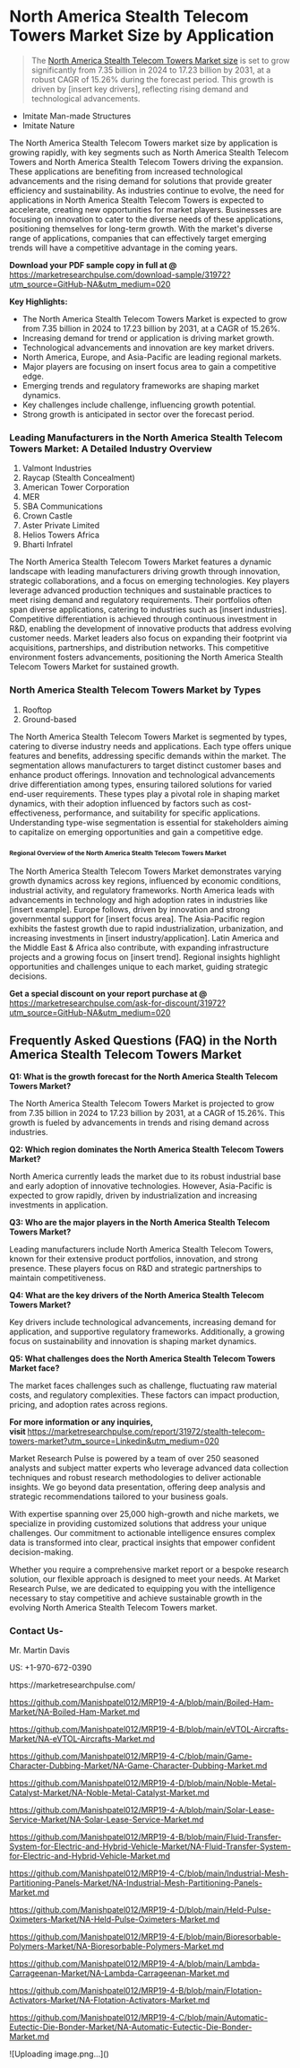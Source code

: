 <h1>North America Stealth Telecom Towers Market&nbsp;Size by Application</h1><blockquote><p>The <a href="https://marketresearchpulse.com/download-sample/31972?utm_source=GitHub-NA&amp;utm_medium=020">North America Stealth Telecom Towers Market size</a> is set to grow significantly from 7.35 billion in 2024 to 17.23 billion by 2031, at a robust CAGR of 15.26% during the forecast period. This growth is driven by [insert key drivers], reflecting rising demand and technological advancements.</p></blockquote><ul><li>Imitate Man-made Structures <li> Imitate Nature</li></ul><p>The North America Stealth Telecom Towers market size by application is growing rapidly, with key segments such as North America Stealth Telecom Towers and North America Stealth Telecom Towers driving the expansion. These applications are benefiting from increased technological advancements and the rising demand for solutions that provide greater efficiency and sustainability. As industries continue to evolve, the need for applications in North America Stealth Telecom Towers is expected to accelerate, creating new opportunities for market players. Businesses are focusing on innovation to cater to the diverse needs of these applications, positioning themselves for long-term growth. With the market's diverse range of applications, companies that can effectively target emerging trends will have a competitive advantage in the coming years.</p><p><strong>Download your PDF sample copy in full at @ </strong><a href="https://marketresearchpulse.com/download-sample/31972?utm_source=GitHub-NA&amp;utm_medium=020">https://marketresearchpulse.com/download-sample/31972?utm_source=GitHub-NA&amp;utm_medium=020</a></p><p><strong>Key Highlights: </strong></p><ul><li>The North America Stealth Telecom Towers Market is expected to grow from 7.35 billion in 2024 to 17.23 billion by 2031, at a CAGR of 15.26%.</li><li>Increasing demand for trend or application is driving market growth.</li><li>Technological advancements and innovation are key market drivers.</li><li>North America, Europe, and Asia-Pacific are leading regional markets.</li><li>Major players are focusing on insert focus area to gain a competitive edge.</li><li>Emerging trends and regulatory frameworks are shaping market dynamics.</li><li>Key challenges include challenge, influencing growth potential.</li><li>Strong growth is anticipated in sector over the forecast period.</li></ul><h3>Leading Manufacturers in the North America Stealth Telecom Towers Market: A Detailed Industry Overview</h3><ol><li>Valmont Industries</li><li>Raycap (Stealth Concealment)</li><li>American Tower Corporation</li><li>MER</li><li>SBA Communications</li><li>Crown Castle</li><li>Aster Private Limited</li><li>Helios Towers Africa</li><li>Bharti Infratel</li></ol><div class="flex max-w-full flex-col flex-grow"><div class="min-h-8 text-message flex w-full flex-col items-end gap-2 whitespace-normal break-words [.text-message+&amp;]:mt-5" dir="auto" data-message-author-role="assistant" data-message-id="fd8432e4-4910-450d-b182-61b7bfb0a01f" data-message-model-slug="gpt-4o"><div class="flex w-full flex-col gap-1 empty:hidden first:pt-[3px]"><div class="markdown prose w-full break-words dark:prose-invert light"><p>The North America Stealth Telecom Towers Market features a dynamic landscape with leading manufacturers driving growth through innovation, strategic collaborations, and a focus on emerging technologies. Key players leverage advanced production techniques and sustainable practices to meet rising demand and regulatory requirements. Their portfolios often span diverse applications, catering to industries such as [insert industries]. Competitive differentiation is achieved through continuous investment in R&amp;D, enabling the development of innovative products that address evolving customer needs. Market leaders also focus on expanding their footprint via acquisitions, partnerships, and distribution networks. This competitive environment fosters advancements, positioning the North America Stealth Telecom Towers Market for sustained growth.</p></div></div></div></div><h3>North America Stealth Telecom Towers Market by Types</h3><ol><li>Rooftop <li> Ground-based</li></ol><div class="flex max-w-full flex-col flex-grow"><div class="min-h-8 text-message flex w-full flex-col items-end gap-2 whitespace-normal break-words [.text-message+&amp;]:mt-5" dir="auto" data-message-author-role="assistant" data-message-id="084470be-0bb7-4664-bddf-5156b4f41249" data-message-model-slug="gpt-4o-mini"><div class="flex w-full flex-col gap-1 empty:hidden first:pt-[3px]"><div class="markdown prose w-full break-words dark:prose-invert light"><p>The North America Stealth Telecom Towers Market is segmented by types, catering to diverse industry needs and applications. Each type offers unique features and benefits, addressing specific demands within the market. The segmentation allows manufacturers to target distinct customer bases and enhance product offerings. Innovation and technological advancements drive differentiation among types, ensuring tailored solutions for varied end-user requirements. These types play a pivotal role in shaping market dynamics, with their adoption influenced by factors such as cost-effectiveness, performance, and suitability for specific applications. Understanding type-wise segmentation is essential for stakeholders aiming to capitalize on emerging opportunities and gain a competitive edge.</p></div></div></div></div><h3><span style="font-size: 11px;">Regional Overview of the North America Stealth Telecom Towers Market</span></h3><div class="flex max-w-full flex-col flex-grow"><div class="min-h-8 text-message flex w-full flex-col items-end gap-2 whitespace-normal break-words [.text-message+&amp;]:mt-5" dir="auto" data-message-author-role="assistant" data-message-id="e9038762-ce64-4e30-91c9-9bd413514231" data-message-model-slug="gpt-4o-mini"><div class="flex w-full flex-col gap-1 empty:hidden first:pt-[3px]"><div class="markdown prose w-full break-words dark:prose-invert light"><p>The North America Stealth Telecom Towers Market demonstrates varying growth dynamics across key regions, influenced by economic conditions, industrial activity, and regulatory frameworks. North America leads with advancements in technology and high adoption rates in industries like [insert example]. Europe follows, driven by innovation and strong governmental support for [insert focus area]. The Asia-Pacific region exhibits the fastest growth due to rapid industrialization, urbanization, and increasing investments in [insert industry/application]. Latin America and the Middle East &amp; Africa also contribute, with expanding infrastructure projects and a growing focus on [insert trend]. Regional insights highlight opportunities and challenges unique to each market, guiding strategic decisions.</p></div></div></div></div><p><strong>Get a special discount on your report purchase at @ </strong><a href="https://marketresearchpulse.com/ask-for-discount/31972?utm_source=GitHub-NA&amp;utm_medium=020">https://marketresearchpulse.com/ask-for-discount/31972?utm_source=GitHub-NA&amp;utm_medium=020</a></p><h2>Frequently Asked Questions (FAQ) in the North America Stealth Telecom Towers Market</h2><p><strong>Q1: What is the growth forecast for the North America Stealth Telecom Towers Market?</strong></p><p>The North America Stealth Telecom Towers Market is projected to grow from 7.35 billion in 2024 to 17.23 billion by 2031, at a CAGR of 15.26%. This growth is fueled by advancements in trends and rising demand across industries.</p><p><strong>Q2: Which region dominates the North America Stealth Telecom Towers Market?</strong></p><p>North America currently leads the market due to its robust industrial base and early adoption of innovative technologies. However, Asia-Pacific is expected to grow rapidly, driven by industrialization and increasing investments in application.</p><p><strong>Q3: Who are the major players in the North America Stealth Telecom Towers Market?</strong></p><p>Leading manufacturers include North America Stealth Telecom Towers, known for their extensive product portfolios, innovation, and strong presence. These players focus on R&amp;D and strategic partnerships to maintain competitiveness.</p><p><strong>Q4: What are the key drivers of the North America Stealth Telecom Towers Market?</strong></p><p>Key drivers include technological advancements, increasing demand for application, and supportive regulatory frameworks. Additionally, a growing focus on sustainability and innovation is shaping market dynamics.</p><p><strong>Q5: What challenges does the North America Stealth Telecom Towers Market face?</strong></p><p>The market faces challenges such as challenge, fluctuating raw material costs, and regulatory complexities. These factors can impact production, pricing, and adoption rates across regions.</p><p><strong>For more information or any inquiries, visit&nbsp;</strong><a href="https://marketresearchpulse.com/report/31972/stealth-telecom-towers-market?utm_source=Linkedin&utm_medium=020">https://marketresearchpulse.com/report/31972/stealth-telecom-towers-market?utm_source=Linkedin&utm_medium=020</a></p><p>Market Research Pulse is powered by a team of over 250 seasoned analysts and subject matter experts who leverage advanced data collection techniques and robust research methodologies to deliver actionable insights. We go beyond data presentation, offering deep analysis and strategic recommendations tailored to your business goals.</p><p>With expertise spanning over 25,000 high-growth and niche markets, we specialize in providing customized solutions that address your unique challenges. Our commitment to actionable intelligence ensures complex data is transformed into clear, practical insights that empower confident decision-making.</p><p>Whether you require a comprehensive market report or a bespoke research solution, our flexible approach is designed to meet your needs. At Market Research Pulse, we are dedicated to equipping you with the intelligence necessary to stay competitive and achieve sustainable growth in the evolving North America Stealth Telecom Towers market.</p><h3><strong>Contact Us-</strong></h3><p>Mr. Martin Davis</p><p>US: +1-970-672-0390</p><p>https://marketresearchpulse.com/</p><p><a href="https://github.com/Manishpatel012/MRP19-4-A/blob/main/Boiled-Ham-Market/NA-Boiled-Ham-Market.md">https://github.com/Manishpatel012/MRP19-4-A/blob/main/Boiled-Ham-Market/NA-Boiled-Ham-Market.md</a></p><p><a href="https://github.com/Manishpatel012/MRP19-4-B/blob/main/eVTOL-Aircrafts-Market/NA-eVTOL-Aircrafts-Market.md">https://github.com/Manishpatel012/MRP19-4-B/blob/main/eVTOL-Aircrafts-Market/NA-eVTOL-Aircrafts-Market.md</a></p><p><a href="https://github.com/Manishpatel012/MRP19-4-C/blob/main/Game-Character-Dubbing-Market/NA-Game-Character-Dubbing-Market.md">https://github.com/Manishpatel012/MRP19-4-C/blob/main/Game-Character-Dubbing-Market/NA-Game-Character-Dubbing-Market.md</a></p><p><a href="https://github.com/Manishpatel012/MRP19-4-D/blob/main/Noble-Metal-Catalyst-Market/NA-Noble-Metal-Catalyst-Market.md">https://github.com/Manishpatel012/MRP19-4-D/blob/main/Noble-Metal-Catalyst-Market/NA-Noble-Metal-Catalyst-Market.md</a></p><p><a href="https://github.com/Manishpatel012/MRP19-4-A/blob/main/Solar-Lease-Service-Market/NA-Solar-Lease-Service-Market.md">https://github.com/Manishpatel012/MRP19-4-A/blob/main/Solar-Lease-Service-Market/NA-Solar-Lease-Service-Market.md</a></p><p><a href="https://github.com/Manishpatel012/MRP19-4-B/blob/main/Fluid-Transfer-System-for-Electric-and-Hybrid-Vehicle-Market/NA-Fluid-Transfer-System-for-Electric-and-Hybrid-Vehicle-Market.md">https://github.com/Manishpatel012/MRP19-4-B/blob/main/Fluid-Transfer-System-for-Electric-and-Hybrid-Vehicle-Market/NA-Fluid-Transfer-System-for-Electric-and-Hybrid-Vehicle-Market.md</a></p><p><a href="https://github.com/Manishpatel012/MRP19-4-C/blob/main/Industrial-Mesh-Partitioning-Panels-Market/NA-Industrial-Mesh-Partitioning-Panels-Market.md">https://github.com/Manishpatel012/MRP19-4-C/blob/main/Industrial-Mesh-Partitioning-Panels-Market/NA-Industrial-Mesh-Partitioning-Panels-Market.md</a></p><p><a href="https://github.com/Manishpatel012/MRP19-4-D/blob/main/Held-Pulse-Oximeters-Market/NA-Held-Pulse-Oximeters-Market.md">https://github.com/Manishpatel012/MRP19-4-D/blob/main/Held-Pulse-Oximeters-Market/NA-Held-Pulse-Oximeters-Market.md</a></p><p><a href="https://github.com/Manishpatel012/MRP19-4-E/blob/main/Bioresorbable-Polymers-Market/NA-Bioresorbable-Polymers-Market.md">https://github.com/Manishpatel012/MRP19-4-E/blob/main/Bioresorbable-Polymers-Market/NA-Bioresorbable-Polymers-Market.md</a></p><p><a href="https://github.com/Manishpatel012/MRP19-4-A/blob/main/Lambda-Carrageenan-Market/NA-Lambda-Carrageenan-Market.md">https://github.com/Manishpatel012/MRP19-4-A/blob/main/Lambda-Carrageenan-Market/NA-Lambda-Carrageenan-Market.md</a></p><p><a href="https://github.com/Manishpatel012/MRP19-4-B/blob/main/Flotation-Activators-Market/NA-Flotation-Activators-Market.md">https://github.com/Manishpatel012/MRP19-4-B/blob/main/Flotation-Activators-Market/NA-Flotation-Activators-Market.md</a></p><p><a href="https://github.com/Manishpatel012/MRP19-4-C/blob/main/Automatic-Eutectic-Die-Bonder-Market/NA-Automatic-Eutectic-Die-Bonder-Market.md">https://github.com/Manishpatel012/MRP19-4-C/blob/main/Automatic-Eutectic-Die-Bonder-Market/NA-Automatic-Eutectic-Die-Bonder-Market.md</a></p>
![Uploading image.png…]()
